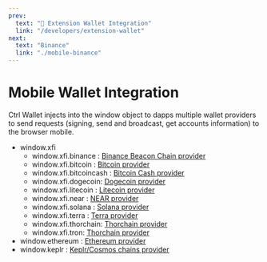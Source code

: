 ```yaml
---
prev:
  text: "🔹 Extension Wallet Integration"
  link: "/developers/extension-wallet"
next:
  text: "Binance"
  link: "./mobile-binance"
---
```


# Mobile Wallet Integration

Ctrl Wallet injects into the window object to dapps multiple wallet providers to send requests (signing, send and broadcast, get accounts information) to the browser mobile.

- window.xfi
  - window.xfi.binance : [Binance Beacon Chain provider](./mobile-binance)
  - window.xfi.bitcoin : [Bitcoin provider](./mobile-bitcoin)
  - window.xfi.bitcoincash : [Bitcoin Cash provider](./mobile-bitcoin-cash)
  - window.xfi.dogecoin: [Dogecoin provider](./mobile-dogecoin)
  - window.xfi.litecoin : [Litecoin provider](./mobile-litecoin)
  - window.xfi.near : [NEAR provider](./mobile-near)
  - window.xfi.solana : [Solana provider](./mobile-solana)
  - window.xfi.terra : [Terra provider](./mobile-terra)
  - window.xfi.thorchain: [Thorchain provider](./mobile-thorchain)
  - window.xfi.tron: [Thorchain provider](./mobile-tron)
- window.ethereum : [Ethereum provider](./mobile-ethereum)
- window.keplr : [Keplr/Cosmos chains provider](./mobile-cosmos)
